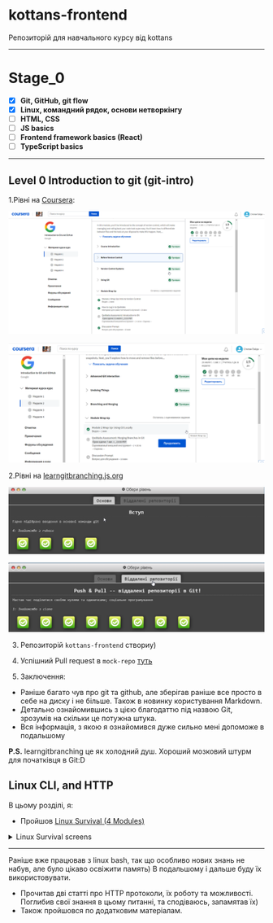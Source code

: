 # kottans-frontend
Репозиторій для навчального курсу від kottans

___
# Stage_0

 - [x] **Git, GitHub, git flow**
 - [x] **Linux, командний рядок, основи нетворкінгу**
 - [ ] **HTML, CSS**
 - [ ] **JS basics**
 - [ ] **Frontend framework basics (React)**
 - [ ] **TypeScript basics**

___


## **Level 0** Introduction to git (git-intro)


1.Рівні на [Coursera](https://www.coursera.org/learn/introduction-git-github): 

![Week 1](./img/git_w1.png)

![Week 2](./img/git_w2.png)



2.Рівні на [learngitbranching.js.org](http://learngitbranching.js.org)

![Основи: Introduction Sequence](./img/learn_git_branch_1.png)

![Віддалені репозиторії: Push & Pull -- віддалені репозиторії в Git!](./img/learn_git_branch_2.png)

3. Репозиторій `kottans-frontend` створиу)

4. Успішний Pull request в `mock-repo` [туть](https://github.com/kottans/mock-repo/pull/761)

5. Заключення:
- Раніше багато чув про git та github, але зберігав раніше все просто в себе на диску і не більше. Також в новинку користування Markdown.
- Детально ознайомившись з цією благодаттю під назвою Git, зрозумів на скільки це потужна штука.
- Вся інформація, з якою я ознайомився дуже сильно мені допоможе в подальшому

**P.S.** learngitbranching це як холодний душ. Хороший мозковий штурм для початківця в Git:D

## Linux CLI, and HTTP

 В цьому розділі, я: 
 - Пройшов [Linux Survival (4 Modules)](https://linuxsurvival.com/linux-tutorial-introduction/)


<details>
<summary>Linux Survival screens</summary>
<img src=".\task_linux_cli\cli_1.png">
<img src=".\task_linux_cli\cli_2.png">
<img src=".\task_linux_cli\cli_3.png">
<img src=".\task_linux_cli\cli_4.png">
</details>

---

Раніше вже працював з linux bash, так що особливо нових знань не набув, але було цікаво освіжити память) В подальшому і дальше буду їх використовувати.

- Прочитав дві статті про HTTP протоколи, їх роботу та можливості. Поглибив свої знання в цьому питанні, та сподіваюсь, запамятав їх)
- Також пройшовся по додатковим матеріалам.

